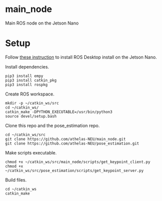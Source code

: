 # main_node
Main ROS node on the Jetson Nano

# Setup
Follow [these instruction](http://wiki.ros.org/melodic/Installation/Ubuntu) to install ROS Desktop install on the Jetson Nano.

Install dependencies.
```
pip3 install empy
pip3 install catkin_pkg
pip3 install rospkg
```

Create ROS workspace.
```
mkdir -p ~/catkin_ws/src
cd ~/catkin_ws/
catkin_make -DPYTHON_EXECUTABLE=/usr/bin/python3
source devel/setup.bash
```

Clone this repo and the pose_estimation repo.
```
cd ~/catkin_ws/src
git clone https://github.com/athelas-NEU/main_node.git
git clone https://github.com/athelas-NEU/pose_estimation.git
```

Make scripts executable.
```
chmod +x ~/catkin_ws/src/main_node/scripts/get_keypoint_client.py
chmod +x ~/catkin_ws/src/pose_estimation/scripts/get_keypoint_server.py
```

Build files.
```
cd ~/catkin_ws
catkin_make
```